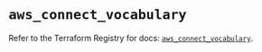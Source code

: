 # `aws_connect_vocabulary`

Refer to the Terraform Registry for docs: [`aws_connect_vocabulary`](https://registry.terraform.io/providers/hashicorp/aws/5.90.0/docs/resources/connect_vocabulary).
